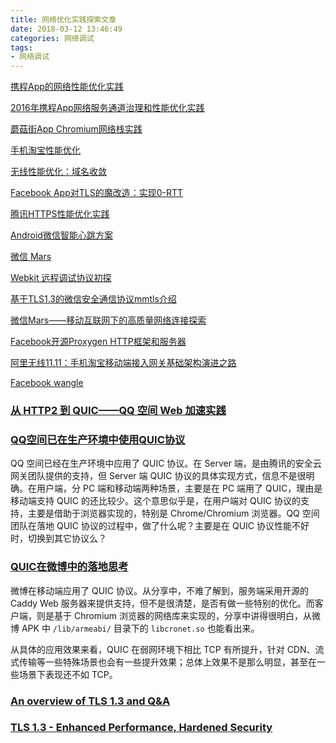 ```yaml
---
title: 网络优化实践探索文章
date: 2018-03-12 13:46:49
categories: 网络调试
tags:
- 网络调试
---
```


[携程App的网络性能优化实践](http://www.infoq.com/cn/articles/how-ctrip-improves-app-networking-performance)
<!--more-->
[2016年携程App网络服务通道治理和性能优化实践](http://mp.weixin.qq.com/s?__biz=MzA3ODg4MDk0Ng==&mid=2651112505&idx=1&sn=70b6a46e92c372a09edc7050379bd158&scene=1&srcid=0803zfDgG6KTseJwK3UA16Z5&from=singlemessage&isappinstalled=0#wechat_redirect)

[蘑菇街App Chromium网络栈实践](http://www.infoq.com/cn/articles/mogujie-app-chromium-network-layer)

[手机淘宝性能优化](https://yq.aliyun.com/articles/53)

[无线性能优化：域名收敛](http://taobaofed.org/blog/2015/12/16/h5-performance-optimization-and-domain-convergence/)

[Facebook App对TLS的魔改造：实现0-RTT](http://chuansong.me/n/1553041851528)

[腾讯HTTPS性能优化实践](http://mt.sohu.com/20170220/n481149719.shtml)

[Android微信智能心跳方案](http://mp.weixin.qq.com/s/ghnmC8709DvnhieQhkLJpA)

[微信 Mars](https://github.com/Tencent/mars/wiki)

[Webkit 远程调试协议初探](http://taobaofed.org/blog/2015/11/20/webkit-remote-debug-test/)

[基于TLS1.3的微信安全通信协议mmtls介绍](https://mp.weixin.qq.com/s?__biz=MzAwNDY1ODY2OQ==&mid=2649286266&idx=1&sn=f5d049033e251cccc22e163532355ddf&mpshare=1&scene=1&srcid=01036d3uXgfesl07utb04Hko&pass_ticket=81sKOxJ6az7s%2Bt9iX%2BimmP9aQMHGKJBFGy9jouP6LK%2FoKPoA34mrlGBUph5RD7LR#rd)

[微信Mars——移动互联网下的高质量网络连接探索](http://www.infoq.com/cn/presentations/wechat-mars-high-quality-network-connection)

[Facebook开源Proxygen HTTP框架和服务器](http://code.csdn.net/news/2822509)

[阿里无线11.11：手机淘宝移动端接入网关基础架构演进之路](http://www.infoq.com/cn/articles/taobao-mobile-terminal-access-gateway-infrastructure)

[Facebook wangle](https://www.slideshare.net/vorfeedchen/facebook-cwangle)

### [从 HTTP2 到 QUIC——QQ 空间 Web 加速实践](http://www.infoq.com/cn/presentations/from-http2-to-quic-qq-space-web-acceleration?utm_campaign=rightbar_v2&utm_source=infoq&utm_medium=presentations_link&utm_content=link_text)

### [QQ空间已在生产环境中使用QUIC协议](http://www.infoq.com/cn/news/2017/10/qzone-quic-practise)

QQ 空间已经在生产环境中应用了 QUIC 协议。在 Server 端，是由腾讯的安全云网关团队提供的支持，但 Server 端 QUIC 协议的具体实现方式，信息不是很明确。在用户端，分 PC 端和移动端两种场景，主要是在 PC 端用了 QUIC，理由是移动端支持 QUIC 的还比较少。这个意思似乎是，在用户端对 QUIC 协议的支持，主要是借助于浏览器实现的，特别是 Chrome/Chromium 浏览器。QQ 空间团队在落地 QUIC 协议的过程中，做了什么呢？主要是在 QUIC 协议性能不好时，切换到其它协议么？

### [QUIC在微博中的落地思考](http://www.infoq.com/cn/news/2018/03/weibo-quic)

微博在移动端应用了 QUIC 协议。从分享中，不难了解到，服务端采用开源的 Caddy Web 服务器来提供支持，但不是很清楚，是否有做一些特别的优化。而客户端，则是基于 Chromium 浏览器的网络库来实现的，分享中讲得很明白，从微博 APK 中 `/lib/armeabi/` 目录下的 `libcronet.so` 也能看出来。

从具体的应用效果来看，QUIC 在弱网环境下相比 TCP 有所提升，针对 CDN、流式传输等一些特殊场景也会有一些提升效果；总体上效果不是那么明显，甚至在一些场景下表现还不如 TCP。

### [An overview of TLS 1.3 and Q&A](https://blog.cloudflare.com/tls-1-3-overview-and-q-and-a/)

### [TLS 1.3 - Enhanced Performance, Hardened Security](https://www.cloudflare.com/learning-resources/tls-1-3/)

